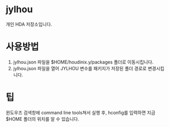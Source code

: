# jylhou
개인 HDA 저장소입니다.

# 사용방법
1. jylhou.json 파일을 $HOME/houdinix.y/packages 폴더로 이동시킵니다.
2. jylhou.json 파일을 열어 JYLHOU 변수를 패키지가 저장된 폴더 경로로 변경시킵니다.

# 팁
윈도우즈 검색창에 command line tools쳐서 실행 후, hconfig를 입력하면 지금 $HOME 폴더의 위치를 알 수 있습니다.